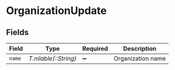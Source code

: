 # OrganizationUpdate


## Fields

| Field                 | Type                  | Required              | Description           |
| --------------------- | --------------------- | --------------------- | --------------------- |
| `name`                | *T.nilable(::String)* | :heavy_minus_sign:    | Organization name     |